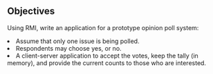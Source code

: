 ## Objectives

Using RMI, write an application for a prototype opinion poll system:
<li>Assume that only one issue is being polled.</li>
<li>Respondents may choose yes, or no.</li>
<li>A client-server application to accept the votes, keep the tally (in memory), and provide the current counts to those who are interested.</li>
